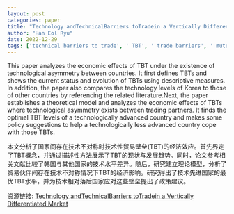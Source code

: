 ```yaml
---
layout: post
categories: paper
title: "Technology andTechnicalBarriers toTradein a Vertically Differentiated Market"
author: "Han Eol Ryu"
date: 2022-12-29
tags: ['technical barriers to trade', ' TBT', ' trade barriers', ' mutual recognition agreement', ' MRA', ' minimum quality standards', ' MQS', ' trade policy', ' firm behavior', ' organizational behavior', ' trade modeling', ' trade simulation', ' trade forecasting']
---
```


This paper analyzes the economic effects of TBT under the existence of technological asymmetry between countries. It first defines TBTs and shows the current status and evolution of TBTs using descriptive measures. In addition, the paper also compares the technology levels of Korea to those of other countries by referencing the related literature.Next, the paper establishes a theoretical model and analyzes the economic effects of TBTs where technological asymmetry exists between trading partners. It finds the optimal TBT levels of a technologically advanced country and makes some policy suggestions to help a technologically less advanced country cope with those TBTs.

本文分析了国家间存在技术不对称时技术性贸易壁垒(TBT)的经济效应。首先界定了TBT概念，并通过描述性方法展示了TBT的现状与发展趋势。同时，论文参考相关文献比较了韩国与其他国家的技术水平差异。随后，研究建立理论模型，分析了贸易伙伴间存在技术不对称情况下TBT的经济影响。研究得出了技术先进国家的最优TBT水平，并为技术相对落后国家应对这些壁垒提出了政策建议。

资源链接: [Technology andTechnicalBarriers toTradein a Vertically Differentiated Market](https://papers.ssrn.com/sol3/papers.cfm?abstract_id=4212047)
